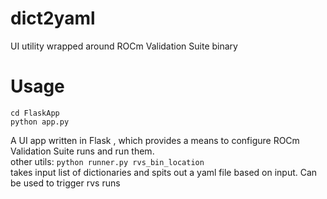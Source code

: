 # dict2yaml
<p>
UI utility wrapped around ROCm Validation Suite binary
</p>


# Usage
  `cd FlaskApp`<br>
  `python app.py `<br>
  
  A UI app written in Flask , which provides a means to configure ROCm Validation Suite runs and run them.<br>
  other utils:
  `python runner.py rvs_bin_location` <br>
  takes input list of dictionaries and spits out a yaml file based on input. Can be used to trigger rvs runs<br>
